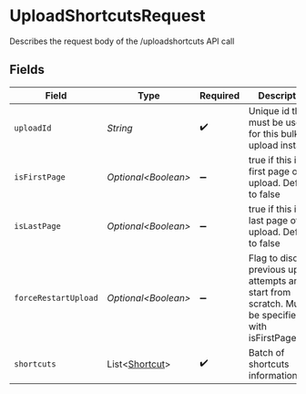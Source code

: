 # UploadShortcutsRequest

Describes the request body of the /uploadshortcuts API call


## Fields

| Field                                                                                                    | Type                                                                                                     | Required                                                                                                 | Description                                                                                              |
| -------------------------------------------------------------------------------------------------------- | -------------------------------------------------------------------------------------------------------- | -------------------------------------------------------------------------------------------------------- | -------------------------------------------------------------------------------------------------------- |
| `uploadId`                                                                                               | *String*                                                                                                 | :heavy_check_mark:                                                                                       | Unique id that must be used for this bulk upload instance                                                |
| `isFirstPage`                                                                                            | *Optional\<Boolean>*                                                                                     | :heavy_minus_sign:                                                                                       | true if this is the first page of the upload. Defaults to false                                          |
| `isLastPage`                                                                                             | *Optional\<Boolean>*                                                                                     | :heavy_minus_sign:                                                                                       | true if this is the last page of the upload. Defaults to false                                           |
| `forceRestartUpload`                                                                                     | *Optional\<Boolean>*                                                                                     | :heavy_minus_sign:                                                                                       | Flag to discard previous upload attempts and start from scratch. Must be specified with isFirstPage=true |
| `shortcuts`                                                                                              | List\<[Shortcut](../../models/components/Shortcut.md)>                                                   | :heavy_check_mark:                                                                                       | Batch of shortcuts information                                                                           |